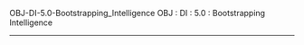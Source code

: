 OBJ-DI-5.0-Bootstrapping_Intelligence 
OBJ : DI : 5.0 : Bootstrapping Intelligence

---
[^1]:: [Notes on bootstrapping intelligence](Notes%20on%20bootstrapping%20intelligence.md)
[^2]:: [Tasks related to bootstrapping intelligence](Tasks%20related%20to%20bootstrapping%20intelligence.md)
